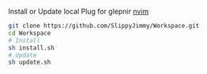 Install or Update local Plug for glepnir [nvim](https://github.com/glepnir/nvim)

```bash
git clone https://github.com/SlippyJimmy/Workspace.git
cd Workspace
# Install
sh install.sh
# Update
sh update.sh
```
